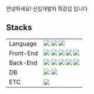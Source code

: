 안녕하세요! 신입개발자 최강섭 입니다

<h2>Stacks</h2>
<table>
  <tr>
      <td>Language</td>
      <td>
          <img src="http://img.shields.io/badge/JAVA-0854C1?style=flat-square&logo=JAVA&logoColor=black"/>
          <img src="http://img.shields.io/badge/javascript-F7DF1E?style=flat-square&logo=javascript&logoColor=black"/>
          <img src="http://img.shields.io/badge/python-3776AB?style=flat-square&logo=python&logoColor=black"/>  
      </td>
  </tr>
  
  <tr>
      <td>Front-End</td>
    <td>
        <img src="http://img.shields.io/badge/jQuery-0769AD?style=flat-square&logo=jQuery&logoColor=black"/> 
        <img src="http://img.shields.io/badge/React-61DAFB?style=flat-square&logo=React&logoColor=black"/> 
        <img src="http://img.shields.io/badge/html5-E34F26?style=flat-square&logo=html5&logoColor=black"/> 
        <img src="http://img.shields.io/badge/CSS3-1572B6?style=flat-square&logo=css&logoColor=black"/> 
        <img src="http://img.shields.io/badge/AJAX-0854C1?style=flat-square&logo=AJAX&logoColor=black"/> 
    </td>
  </tr>
  
  <tr>
      <td>Back-End</td>
    <td>
        <img src="http://img.shields.io/badge/Spring Boot-6DB33F?style=flat-square&logo=springboot&logoColor=black"/>
        <img src="http://img.shields.io/badge/Spring Security-6DB33F?style=flat-square&logo=springsecurity&logoColor=black"/>
        <img src="http://img.shields.io/badge/My Batis-002244?style=flat-square&logo=mtbatis&logoColor=black"/>
        <img src="http://img.shields.io/badge/JPA-DB3729?style=flat-square&logo=JPA&logoColor=black"/>
        <img src="http://img.shields.io/badge/JUnit5-25A162?style=flat-square&logo=junit5&logoColor=black"/>
    </td>
  </tr>
  
  <tr>
      <td>DB</td>
    <td>
       <img src="http://img.shields.io/badge/MySQL-4479A1?style=flat-square&logo=mysql&logoColor=black"/>
       <img src="http://img.shields.io/badge/MariaDB-003545?style=flat-square&logo=mariadb&logoColor=white"/>
    </td>
  </tr>
  
  <tr>
      <td>ETC</td>
    <td>
       <img src="http://img.shields.io/badge/GitHub-181717?style=flat-square&logo=junit5&logoColor=white"/>
    </td>
  </tr>
  
</table>
